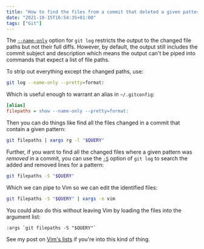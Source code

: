 ```yaml
---
title: "How to find the files from a commit that deleted a given pattern"
date: "2021-10-15T16:54:35+01:00"
tags: ["Git"]
---
```


The
[`--name-only`](https://git-scm.com/docs/git-show#Documentation/git-show.txt---name-only)
option for `git log` restricts the output to the changed file paths but not
their full diffs. However, by default, the output still includes the commit
subject and description which means the output can't be piped into commands that
expect a list of file paths.

To strip out everything except the changed paths, use:

```sh
git log --name-only --pretty=format:
```

Which is useful enough to warrant an alias in `~/.gitconfig`:

```ini
[alias]
filepaths = show --name-only --pretty=format:
```

Then you can do things like find all the files changed in a commit that contain
a given pattern:

```sh
git filepaths | xargs rg -l "$QUERY"
```

Further, if you want to find all the changed files where a given pattern was
_removed_ in a commit, you can use the
[`-S`](https://git-scm.com/docs/git-show#Documentation/git-show.txt--Sltstringgt)
option of `git log` to search the added and removed lines for a pattern:

```sh
git filepaths -S "$QUERY"
```

Which we can pipe to Vim so we can edit the identified files:

```sh
git filepaths -S "$QUERY" | xargs -o vim
```

You could also do this without leaving Vim by loading the files into the
argument list:

```vim
:args `git filepaths -S "$QUERY"`
```

See my post on [Vim's lists](https://codeinthehole.com/tips/vim-lists/) if
you're into this kind of thing.
